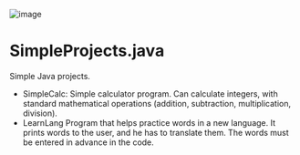 ![image](https://raw.githubusercontent.com/AshiVered/support-israel-banner/main/assets/support-israel-banner.jpg)

# SimpleProjects.java
Simple Java projects.
- SimpleCalc:
Simple calculator program. Can calculate integers, with standard mathematical operations (addition, subtraction, multiplication, division).
- LearnLang
Program that helps practice words in a new language.
It prints words to the user, and he has to translate them. The words must be entered in advance in the code.

